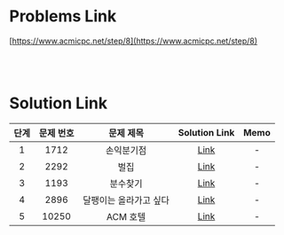 # Problems Link

[https://www.acmicpc.net/step/8](https://www.acmicpc.net/step/8)

<br><br>

# Solution Link

| 단계 | 문제 번호 |       문제 제목        |                  Solution Link                   | Memo |
| :--: | :-------: | :--------------------: | :----------------------------------------------: | :--: |
|  1   |   1712    |       손익분기점       |       [Link](../Solutions/1712_손익분기점)       |  -   |
|  2   |   2292    |          벌집          |          [Link](../Solutions/2292_벌집)          |  -   |
|  3   |   1193    |        분수찾기        |        [Link](../Solutions/1193_분수찾기)        |  -   |
|  4   |   2896    | 달팽이는 올라가고 싶다 | [Link](../Solutions/2896_달팽이는_올라가고_싶다) |  -   |
|  5   |   10250   |        ACM 호텔        |       [Link](../Solutions/10250_ACM_호텔)        |  -   |
